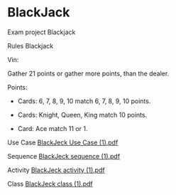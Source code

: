 # BlackJack
Exam project Blackjack

Rules Blackjack

Vin:

Gather 21 points or gather more points, than the dealer.

Points:

- Cards: 6, 7, 8, 9, 10 match 6, 7, 8, 9, 10 points.

- Cards: Knight, Queen, King match 10 points.

- Card: Ace match 11 or 1.


Use Case 
[BlackJeck Use Case (1).pdf](https://github.com/SemenTeplov/BlackJack/files/8104292/BlackJeck.Use.Case.1.pdf)

Sequence
[BlackJeck sequence (1).pdf](https://github.com/SemenTeplov/BlackJack/files/8104297/BlackJeck.sequence.1.pdf)

Activity
[BlackJeck activity (1).pdf](https://github.com/SemenTeplov/BlackJack/files/8104303/BlackJeck.activity.1.pdf)

Class
[BlackJeck class (1).pdf](https://github.com/SemenTeplov/BlackJack/files/8104307/BlackJeck.class.1.pdf)
